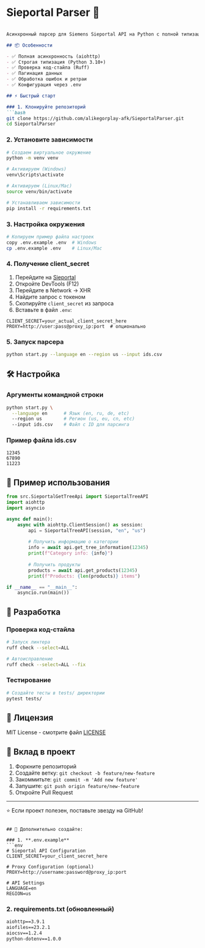 # Sieportal Parser 🚀
```markdown

Асинхронный парсер для Siemens Sieportal API на Python с полной типизацией и проверкой код-стайла.

## 📦 Особенности

- ✅ Полная асинхронность (aiohttp)
- ✅ Строгая типизация (Python 3.10+)
- ✅ Проверка код-стайла (Ruff)
- ✅ Пагинация данных
- ✅ Обработка ошибок и ретраи
- ✅ Конфигурация через .env

## ⚡ Быстрый старт

### 1. Клонируйте репозиторий
```bash
git clone https://github.com/alikegorplay-afk/SieportalParser.git
cd SieportalParser
```

### 2. Установите зависимости
```bash
# Создаем виртуальное окружение
python -m venv venv

# Активируем (Windows)
venv\Scripts\activate

# Активируем (Linux/Mac)
source venv/bin/activate

# Устанавливаем зависимости
pip install -r requirements.txt
```

### 3. Настройка окружения
```bash
# Копируем пример файла настроек
copy .env.example .env  # Windows
cp .env.example .env    # Linux/Mac
```

### 4. Получение client_secret
1. Перейдите на [Sieportal](https://sieportal.siemens.com)
2. Откройте DevTools (F12)
3. Перейдите в Network → XHR
4. Найдите запрос с токеном
5. Скопируйте `client_secret` из запроса
6. Вставьте в файл `.env`:

```env
CLIENT_SECRET=your_actual_client_secret_here
PROXY=http://user:pass@proxy_ip:port  # опционально
```

### 5. Запуск парсера
```bash
python start.py --language en --region us --input ids.csv
```

## 🛠 Настройка

### Аргументы командной строки
```bash
python start.py \
  --language en      # Язык (en, ru, de, etc)
  --region us        # Регион (us, eu, cn, etc)  
  --input ids.csv    # Файл с ID для парсинга
```

### Пример файла ids.csv
```
12345
67890
11223
```

## 🎯 Пример использования

```python
from src.SieportalGetTreeApi import SieportalTreeAPI
import aiohttp
import asyncio

async def main():
    async with aiohttp.ClientSession() as session:
        api = SieportalTreeAPI(session, "en", "us")
        
        # Получить информацию о категории
        info = await api.get_tree_information(12345)
        print(f"Category info: {info}")
        
        # Получить продукты
        products = await api.get_products(12345)
        print(f"Products: {len(products)} items")

if __name__ == "__main__":
    asyncio.run(main())
```

## 🔧 Разработка

### Проверка код-стайла
```bash
# Запуск линтера
ruff check --select=ALL

# Автоисправление
ruff check --select=ALL --fix
```

### Тестирование
```bash
# Создайте тесты в tests/ директории
pytest tests/
```

## 📄 Лицензия

MIT License - смотрите файл [LICENSE](LICENSE)

## 🤝 Вклад в проект

1. Форкните репозиторий
2. Создайте ветку: `git checkout -b feature/new-feature`
3. Закоммитьте: `git commit -m 'Add new feature'`
4. Запушите: `git push origin feature/new-feature`
5. Откройте Pull Request

---

⭐ Если проект полезен, поставьте звезду на GitHub!
```

## 🔐 Дополнительно создайте:

### 1. **.env.example**
```env
# Sieportal API Configuration
CLIENT_SECRET=your_client_secret_here

# Proxy Configuration (optional)
PROXY=http://username:password@proxy_ip:port

# API Settings
LANGUAGE=en
REGION=us
```

### 2. **requirements.txt** (обновленный)
```txt
aiohttp==3.9.1
aiofiles==23.2.1
aiocsv==1.2.4
python-dotenv==1.0.0
```
